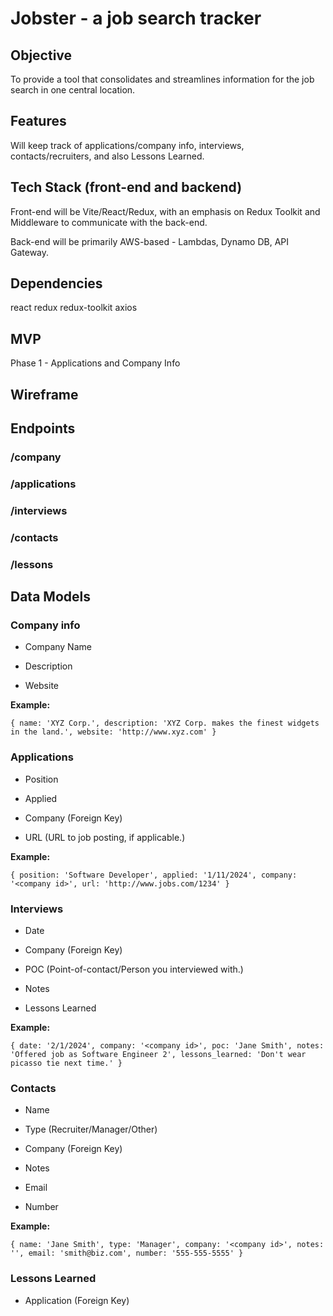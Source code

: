 # Jobster - a job search tracker

## Objective

To provide a tool that consolidates and streamlines information for the job search in one central location.

## Features

Will keep track of applications/company info, interviews, contacts/recruiters, and also Lessons Learned.

## Tech Stack (front-end and backend)

Front-end will be Vite/React/Redux, with an emphasis on Redux Toolkit and Middleware to communicate with the back-end.

Back-end will be primarily AWS-based - Lambdas, Dynamo DB, API Gateway.

## Dependencies

react redux redux-toolkit axios

## MVP
Phase 1 - Applications and Company Info

## Wireframe

## Endpoints
### /company
### /applications
### /interviews
### /contacts
### /lessons

## Data Models
### Company info
  
  * Company Name
  
  * Description
  
  * Website

**Example:**

`{ name: 'XYZ Corp.',
     description: 'XYZ Corp. makes the finest widgets in the land.',
     website: 'http://www.xyz.com' }`
  
### Applications
  
  * Position
  
  * Applied
  
  * Company (Foreign Key)
  
  * URL (URL to job posting, if applicable.)

**Example:**

`{ position: 'Software Developer', applied: '1/11/2024', company: '<company id>', url: 'http://www.jobs.com/1234' }`

### Interviews
  
  * Date
  
  * Company (Foreign Key)

  * POC (Point-of-contact/Person you interviewed with.)
  
  * Notes
  
  * Lessons Learned

**Example:**

`{ date: '2/1/2024', company: '<company id>', poc: 'Jane Smith', notes: 'Offered job as Software Engineer 2', lessons_learned: 'Don't wear picasso tie next time.' }`
  
### Contacts
  
  * Name

  * Type (Recruiter/Manager/Other)
  
  * Company (Foreign Key)
  
  * Notes

  * Email

  * Number

**Example:**

`{ name: 'Jane Smith', type: 'Manager', company: '<company id>', notes: '', email: 'smith@biz.com', number: '555-555-5555' }`
  
### Lessons Learned
  
  - Application (Foreign Key)

